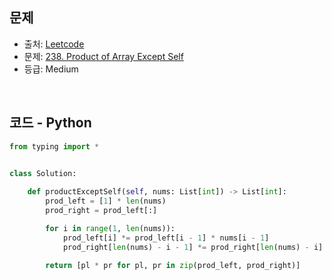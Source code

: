 ## 문제

- 출처: [Leetcode](https://leetcode.com/problemset/all/)
- 문제: [238. Product of Array Except Self](https://leetcode.com/problems/product-of-array-except-self/)
- 등급: Medium

<br>

## 코드 - Python

```python
from typing import *


class Solution:
    
    def productExceptSelf(self, nums: List[int]) -> List[int]:
        prod_left = [1] * len(nums)
        prod_right = prod_left[:]

        for i in range(1, len(nums)):
            prod_left[i] *= prod_left[i - 1] * nums[i - 1]
            prod_right[len(nums) - i - 1] *= prod_right[len(nums) - i] * nums[len(nums) - i]

        return [pl * pr for pl, pr in zip(prod_left, prod_right)]
```

[//]: # (<br>)

[//]: # (### 해설)
